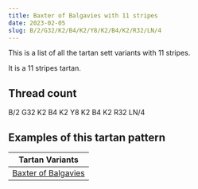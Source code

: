```yaml
---
title: Baxter of Balgavies with 11 stripes
date: 2023-02-05
slug: B/2/G32/K2/B4/K2/Y8/K2/B4/K2/R32/LN/4
---
```

This is a list of all the tartan sett variants with 11 stripes.

It is a 11 stripes tartan.


## Thread count
B/2 G32 K2 B4 K2 Y8 K2 B4 K2 R32 LN/4

## Examples of this tartan pattern

| Tartan Variants |
|---------------|
| [Baxter of Balgavies](/variants/b/2/g32/k2/b4/k2/y8/k2/b4/k2/r32/ln/4-b5480b0-g008000-k000000-lne0e0e0-rc00000-yf0c000)||
